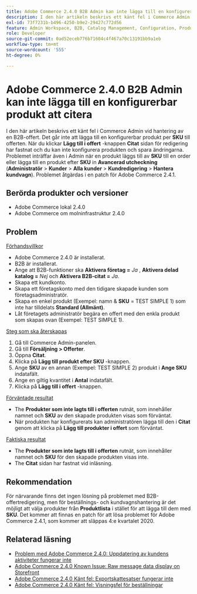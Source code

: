 ```yaml
---
title: Adobe Commerce 2.4.0 B2B Admin kan inte lägga till en konfigurerbar produkt att citera
description: I den här artikeln beskrivs ett känt fel i Commerce Admin vid hantering av en B2B-offert. Det går inte att lägga till en konfigurerbar produkt med **SKU** i offerten. När du klickar på knappen **Lägg till i offert** fastnar redigeringssidan för **Quote**, och du kan inte konfigurera produkten och spara ändringar. Problemet uppstår också i Admin när en produkt läggs till av **SKU** i en beställning, eller när en produkt läggs till av **SKU** i **Avancerad utcheckning** (**Admin** &gt; **Kunder** &gt; **Alla kunder** &gt; **Kundredigering***; **Hantera kundvagn*). Problemet åtgärdas i en patch för Adobe Commerce 2.4.1.
exl-id: 73f7231b-b496-4250-b9e2-29427c772d56
feature: Admin Workspace, B2B, Catalog Management, Configuration, Products, Quotes
role: Developer
source-git-commit: 0ad52eceb776b71604c4f467a70c13191bb9a1eb
workflow-type: tm+mt
source-wordcount: '555'
ht-degree: 0%

---
```


# Adobe Commerce 2.4.0 B2B Admin kan inte lägga till en konfigurerbar produkt att citera

I den här artikeln beskrivs ett känt fel i Commerce Admin vid hantering av en B2B-offert. Det går inte att lägga till en konfigurerbar produkt per **SKU** till offerten. När du klickar **Lägg till i offert** -knappen **Citat** sidan för redigering har fastnat och du kan inte konfigurera produkten och spara ändringarna. Problemet inträffar även i Admin när en produkt läggs till av **SKU** till en order eller lägga till en produkt efter **SKU** in **Avancerad utcheckning** (**Administratör** > **Kunder** > **Alla kunder** > **Kundredigering** > **Hantera kundvagn**). Problemet åtgärdas i en patch för Adobe Commerce 2.4.1.

## Berörda produkter och versioner

* Adobe Commerce lokal 2.4.0
* Adobe Commerce om molninfrastruktur 2.4.0

## Problem

<u>Förhandsvillkor</u>

* Adobe Commerce 2.4.0 är installerat.
* B2B är installerat.
* Ange att B2B-funktioner ska **Aktivera företag =**  *Ja* , **Aktivera delad katalog =**  *Nej* och **Aktivera B2B-citat =**  *Ja*.
* Skapa ett kundkonto.
* Skapa ett företagskonto med den tidigare skapade kunden som företagsadministratör.
* Skapa en enkel produkt (Exempel: namn &amp; **SKU** = TEST SIMPLE 1) som inte har tilldelats **Standard (Allmänt)**.
* Låt företagets administratör begära en offert med den enkla produkt som skapas ovan (Exempel: TEST SIMPLE 1).

<u>Steg som ska återskapas</u>

1. Gå till Commerce Admin-panelen.
1. Gå till **Försäljning > Offerter**.
1. Öppna **Citat**.
1. Klicka på **Lägg till produkt efter SKU** -knappen.
1. Ange **SKU** av en annan (Exempel: TEST SIMPLE 2) produkt i **Ange SKU** indatafält.
1. Ange en giltig kvantitet i **Antal** indatafält.
1. Klicka på **Lägg till i offert** -knappen.

<u>Förväntade resultat</u>

* The **Produkter som inte lagts till i offerten** rutnät, som innehåller namnet och **SKU** av den skapade produkten visas som förväntat.
* När produkten har konfigurerats kan administratören lägga till den i **Citat** genom att klicka på **Lägg till produkter i offert** som förväntat.

<u>Faktiska resultat</u>

* The **Produkter som inte lagts till i offerten** rutnät, som innehåller namnet och **SKU** för den skapade produkten visas inte.
* The **Citat** sidan har fastnat vid inläsning.

## Rekommendation

För närvarande finns det ingen lösning på problemet med B2B-offertredigering, men för beställnings- och kundvagnshantering är det möjligt att välja produkter från **Produktlista** i stället för att lägga till dem med **SKU**. Det kommer att finnas en patch för att lösa problemet för Adobe Commerce 2.4.1, som kommer att släppas 4:e kvartalet 2020.

## Relaterad läsning

* [Problem med Adobe Commerce 2.4.0: Uppdatering av kundens aktiviteter fungerar inte](/help/troubleshooting/miscellaneous/magento-2-4-0-refresh-on-customer-activities-does-not-work.md)
* [Adobe Commerce 2.4.0 Known Issue: Raw message data display on Storefront](/help/troubleshooting/storefront/magento-2-4-0-issue-storefront-raw-message-data-display.md)
* [Adobe Commerce 2.4.0 Känt fel: Exportskattesatser fungerar inte](/help/troubleshooting/miscellaneous/magento-2-4-0-known-issue-export-tax-rates-does-not-work.md)
* [Adobe Commerce 2.4.0 Känt fel: Visningsfel för beställningar](/help/troubleshooting/storefront/magento-2-4-0-known-issue-orders-display-error.md)
